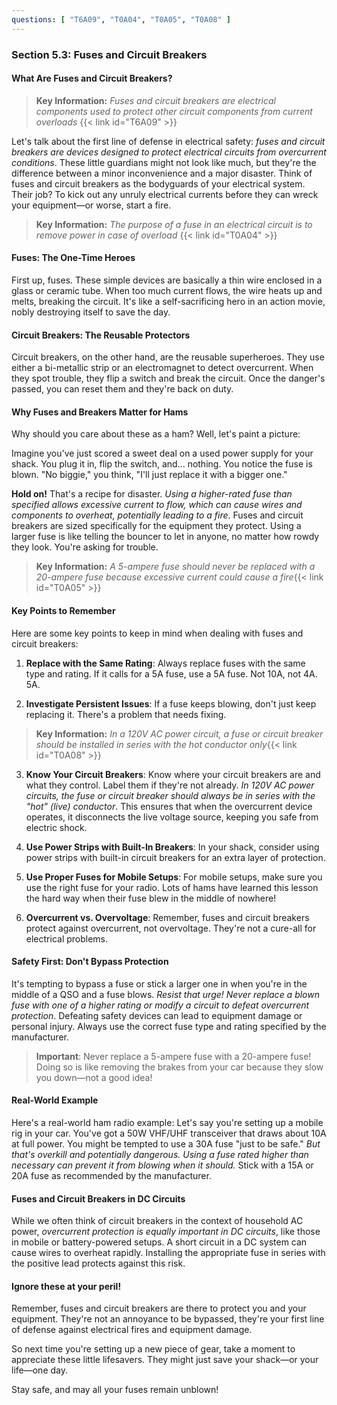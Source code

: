 ```yaml
---
questions: [ "T6A09", "T0A04", "T0A05", "T0A08" ]
---
```


### Section 5.3: Fuses and Circuit Breakers

#### What Are Fuses and Circuit Breakers?

> **Key Information:** *Fuses and circuit breakers are electrical components used to protect other circuit components from current overloads* {{< link id="T6A09" >}}

Let's talk about the first line of defense in electrical safety: *fuses and circuit breakers are devices designed to protect electrical circuits from overcurrent conditions*. These little guardians might not look like much, but they're the difference between a minor inconvenience and a major disaster. Think of fuses and circuit breakers as the bodyguards of your electrical system. Their job? To kick out any unruly electrical currents before they can wreck your equipment—or worse, start a fire.

> **Key Information:** *The purpose of a fuse in an electrical circuit is to remove power in case of overload* {{< link id="T0A04" >}}

#### Fuses: The One-Time Heroes

First up, fuses. These simple devices are basically a thin wire enclosed in a glass or ceramic tube. When too much current flows, the wire heats up and melts, breaking the circuit. It's like a self-sacrificing hero in an action movie, nobly destroying itself to save the day.

#### Circuit Breakers: The Reusable Protectors

Circuit breakers, on the other hand, are the reusable superheroes. They use either a bi-metallic strip or an electromagnet to detect overcurrent. When they spot trouble, they flip a switch and break the circuit. Once the danger's passed, you can reset them and they're back on duty.

#### Why Fuses and Breakers Matter for Hams

Why should you care about these as a ham? Well, let's paint a picture:

Imagine you've just scored a sweet deal on a used power supply for your shack. You plug it in, flip the switch, and... nothing. You notice the fuse is blown. "No biggie," you think, "I'll just replace it with a bigger one."

**Hold on!** That's a recipe for disaster. *Using a higher-rated fuse than specified allows excessive current to flow, which can cause wires and components to overheat, potentially leading to a fire*. Fuses and circuit breakers are sized specifically for the equipment they protect. Using a larger fuse is like telling the bouncer to let in anyone, no matter how rowdy they look. You're asking for trouble.

> **Key Information:** *A 5-ampere fuse should never be replaced with a 20-ampere fuse because excessive current could cause a fire*{{< link id="T0A05" >}}

#### Key Points to Remember

Here are some key points to keep in mind when dealing with fuses and circuit breakers:

1. **Replace with the Same Rating**: Always replace fuses with the same type and rating. If it calls for a 5A fuse, use a 5A fuse. Not 10A, not 4A. 5A.

2. **Investigate Persistent Issues**: If a fuse keeps blowing, don't just keep replacing it. There's a problem that needs fixing.

> **Key Information:** *In a 120V AC power circuit, a fuse or circuit breaker should be installed in series with the hot conductor only*{{< link id="T0A08" >}}

3. **Know Your Circuit Breakers**: Know where your circuit breakers are and what they control. Label them if they're not already. *In 120V AC power circuits, the fuse or circuit breaker should always be in series with the "hot" (live) conductor*. This ensures that when the overcurrent device operates, it disconnects the live voltage source, keeping you safe from electric shock.

4. **Use Power Strips with Built-In Breakers**: In your shack, consider using power strips with built-in circuit breakers for an extra layer of protection.

5. **Use Proper Fuses for Mobile Setups**: For mobile setups, make sure you use the right fuse for your radio. Lots of hams have learned this lesson the hard way when their fuse blew in the middle of nowhere!

6. **Overcurrent vs. Overvoltage**: Remember, fuses and circuit breakers protect against overcurrent, not overvoltage. They're not a cure-all for electrical problems.

#### Safety First: Don't Bypass Protection

It's tempting to bypass a fuse or stick a larger one in when you're in the middle of a QSO and a fuse blows. *Resist that urge!* *Never replace a blown fuse with one of a higher rating or modify a circuit to defeat overcurrent protection*. Defeating safety devices can lead to equipment damage or personal injury. Always use the correct fuse type and rating specified by the manufacturer.

> **Important**: Never replace a 5-ampere fuse with a 20-ampere fuse! Doing so is like removing the brakes from your car because they slow you down—not a good idea!
 
#### Real-World Example

Here's a real-world ham radio example: Let's say you're setting up a mobile rig in your car. You've got a 50W VHF/UHF transceiver that draws about 10A at full power. You might be tempted to use a 30A fuse "just to be safe." *But that's overkill and potentially dangerous. Using a fuse rated higher than necessary can prevent it from blowing when it should.* Stick with a 15A or 20A fuse as recommended by the manufacturer.

#### Fuses and Circuit Breakers in DC Circuits

While we often think of circuit breakers in the context of household AC power, *overcurrent protection is equally important in DC circuits*, like those in mobile or battery-powered setups. A short circuit in a DC system can cause wires to overheat rapidly. Installing the appropriate fuse in series with the positive lead protects against this risk.

#### Ignore these at your peril!

Remember, fuses and circuit breakers are there to protect you and your equipment. They're not an annoyance to be bypassed, they're your first line of defense against electrical fires and equipment damage.

So next time you're setting up a new piece of gear, take a moment to appreciate these little lifesavers. They might just save your shack—or your life—one day.

Stay safe, and may all your fuses remain unblown!
